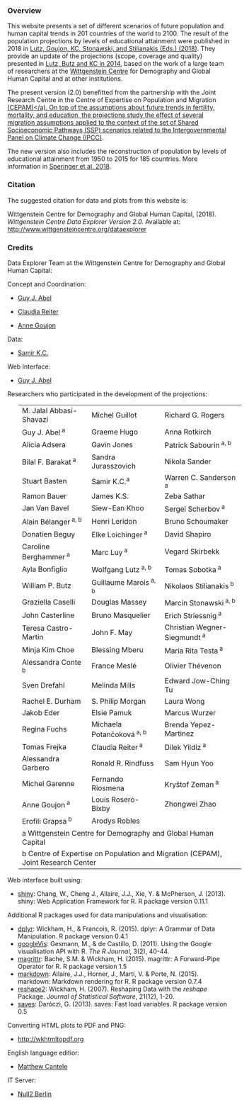 ### Overview

This website presents a set of different scenarios of future population and human capital trends in 201 countries of the world to 2100. The result of the population projections by levels of educational attainment were published in 2018 in <a href="https://ec.europa.eu/jrc/en/publication/demographic-and-human-capital-scenarios-21st-century-2018-assessment-201-countries">Lutz, Goujon, KC, Stonawski, and Stilianakis (Eds.) (2018)</a>. They provide an update of the projections (scope, coverage and quality) presented in <a href="https://global.oup.com/academic/product/world-population-and-human-capital-in-the-twenty-first-century-9780198703167?cc=at&lang=en&">Lutz, Butz and KC in 2014</a>, based on the work of a large team of researchers at the <a href="http://www.wittgensteincentre.org" target="_blank_">Wittgenstein Centre</a> for Demography and Global Human Capital and at other institutions. 

The present version (2.0) benefitted from the partnership with the Joint Research Centre in the Centre of Expertise on Population and Migration <a href="http://www.iiasa.ac.at/web/home/research/researchPrograms/WorldPopulation/Research/Centre_of_Expertise_on_Population_and_Migration.html" target="_blank">(CEPAM)</a). On top of the assumptions about future trends in fertility, mortality, and education, the projections study the effect of several migration assumptions applied to the context of the set of Shared Socioeconomic Pathways (SSP) scenarios related to the Intergovernmental Panel on Climate Change <a href="http://www.ipcc.ch/" target="_blank">(IPCC)</a>.

The new version also includes the reconstruction of population by levels of educational attainment from 1950 to 2015 for 185 countries. More information in <a href="NEW LINK NEEDS TO BE ADDED ONCE WP IS DONE">Speringer et al. 2018</a>.

### Citation
The suggested citation for data and plots from this website is:

Wittgenstein Centre for Demography and Global Human Capital, (2018). *Wittgenstein Centre Data Explorer Version 2.0.* Available at: <a href="http://www.wittgensteincentre.org/dataexplorer">http://www.wittgensteincentre.org/dataexplorer</a>

### Credits
Data Explorer Team at the Wittgenstein Centre for Demography and Global Human Capital:

Concept and Coordination:

* <a href="http://www.iiasa.ac.at/staff/staff.php?type=auto&visibility=visible&search=true&login=abel">Guy J. Abel</a>

* <a href="http://www.iiasa.ac.at/staff/staff.php?type=auto&visibility=visible&search=true&login=reiter">Claudia Reiter</a>

* <a href="https://www.oeaw.ac.at/en/vid/people/staff/anne-goujon/">Anne Goujon</a>



Data:

* <a href="http://www.iiasa.ac.at/staff/staff.php?type=auto&visibility=visible&search=true&login=kc" target="_blank">Samir K.C.</a>

Web Interface:

* <a href="http://www.iiasa.ac.at/staff/staff.php?type=auto&visibility=visible&search=true&login=abel"  target="_blank">Guy J. Abel</a>

Researchers who participated in the development of the projections:

<dl>
<table border="0" width="100%" style="margin-left:25px">
<tbody>
<tr>
<td>M. Jalal Abbasi-Shavazi</td>
<td>Michel Guillot</td>
<td>Richard G. Rogers</td>
</tr>
<tr>
<td>Guy J. Abel<sup> a</sup></td>
<td>Graeme Hugo</td>
<td>Anna Rotkirch</td>
</tr>
<tr>
<td>Alicia Adsera</td>
<td>Gavin Jones</td>
<td>Patrick Sabourin<sup> a, b</sup></td>
</tr>
<tr>
<td>Bilal F. Barakat<sup> a</sup></td>
<td>Sandra Jurasszovich</td>
<td>Nikola Sander</td>
</tr>
<tr>
<td>Stuart Basten</td>
<td>Samir K.C.<sup>a</sup></td>
<td>Warren C. Sanderson<sup> a</sup></td>
</tr>
<tr>
<td>Ramon Bauer</td>
<td>James K.S.</td>
<td>Zeba Sathar</td>
</tr>
<tr>
<td>Jan Van Bavel</td>
<td>Siew-Ean Khoo</td>
<td>Sergei Scherbov<sup> a</sup></td>
</tr>
<tr>
<td>Alain Bélanger<sup> a, b</sup></td>
<td>Henri Leridon</td>
<td>Bruno Schoumaker</td>
</tr>
<tr>
<td>Donatien Beguy</td>
<td>Elke Loichinger<sup> a</sup></td>
<td>David Shapiro</td>
</tr>
<tr>
<td>Caroline Berghammer<sup> a</sup></td>
<td>Marc Luy<sup> a</sup></td>
<td>Vegard Skirbekk</td>
</tr>
<tr>
<td>Ayla Bonfiglio</td>
<td>Wolfgang Lutz<sup> a, b</sup></td>
<td>Tomas Sobotka<sup> a</sup></td>
</tr>
<tr>
<td>William P. Butz</td>
<td>Guillaume Marois<sup> a, b</sup></td>
<td>Nikolaos Stilianakis<sup> b</sup></td>
</tr>
<tr>
<td>Graziella Caselli</td>
<td>Douglas Massey</td>
<td>Marcin Stonawski<sup> a, b</sup></td>
</tr>
<tr>
<td>John Casterline</td>
<td>Bruno Masquelier</td>
<td>Erich Striessnig<sup> a</sup></td>
</tr>
<tr>
<td>Teresa Castro-Martin</td>
<td>John F. May</td>
<td>Christian Wegner-Siegmundt<sup> a</sup></td>
</tr>
<tr>
<td>Minja Kim Choe</td>
<td>Blessing Mberu</td>
<td>Maria Rita Testa<sup> a</sup></td>
</tr>
<tr>
<td>Alessandra Conte<sup> b</sup></td>
<td>France Meslé</td>
<td>Olivier Thévenon</td>
</tr>
<tr>
<td>Sven Drefahl</td>
<td>Melinda Mills</td>
<td>Edward Jow-Ching Tu</td>
</tr>
<tr>
<td>Rachel E. Durham</td>
<td>S. Philip Morgan</td>
<td>Laura Wong</td>
</tr>
<tr>
<td>Jakob Eder</td>
<td>Elsie Pamuk</td>
<td>Marcus Wurzer</td>
</tr>
<tr>
<td>Regina Fuchs</td>
<td>Michaela Potančoková<sup> a, b</sup></td>
<td>Brenda Yepez-Martinez</td>
</tr>
<tr>
<td>Tomas Frejka</td>
<td>Claudia Reiter<sup> a</sup></td>
<td>Dilek Yildiz<sup> a</sup></td>
</tr>
<tr>
<td>Alessandra Garbero</td>
<td>Ronald R. Rindfuss</td>
<td>Sam Hyun Yoo</td>
</tr>
<tr>
<td>Michel Garenne</td>
<td>Fernando Riosmena</td>
<td>Kryštof Zeman<sup> a</sup></td>
</tr>
<tr>
<td>Anne Goujon<sup> a</sup></td>
<td>Louis Rosero-Bixby</td>
<td>Zhongwei Zhao</td>
</tr>
<tr>
<td>Erofili Grapsa<sup> b</sup></td>
<td>Arodys Robles</td>
</tr>
<tr>
<td colspan="3"<sup>a</sup> Wittgenstein Centre for Demography and Global Human Capital</td>
</tr>
<tr>
<td colspan="3"<sup>b</sup> Centre of Expertise on Population and Migration (CEPAM), Joint Research Center</td>
</tr>
</tbody>
</table>
</dl>




Web interface built using: 

* <a href="http://cran.r-project.org/web/packages/shiny" target="_blank">shiny</a>: Chang, W., Cheng J., Allaire, J.J., Xie, Y. & McPherson, J. (2013). shiny: Web Application Framework for R. R package version 0.11.1


Additional R packages used for data manipulations and visualisation:

* <a href="http://cran.r-project.org/web/packages/dplyr" target="_blank">dplyr</a>: Wickham, H., & Francois, R. (2015). dplyr: A Grammar of Data Manipulation. R package version 0.4.1
* <a href="http://cran.r-project.org/web/packages/googleVis" target="_blank">googleVis</a>: Gesmann, M., & de Castillo, D. (2011). Using the Google visualisation API with R. *The R Journal*, 3(2), 40-44.
* <a href="http://cran.r-project.org/web/packages/magrittr" target="_blank">magrittr</a>: Bache, S.M. & Wickham, H. (2015). magrittr: A Forward-Pipe Operator for R. R package version 1.5
* <a href="http://cran.r-project.org/web/packages/markdown" target="_blank">markdown</a>: Allaire, J.J., Horner, J., Marti, V. & Porte, N. (2015). markdown: Markdown rendering for R. R package version 0.7.4
* <a href="http://cran.r-project.org/web/packages/reshape2" target="_blank">reshape2</a>: Wickham, H. (2007). Reshaping Data with the *reshape* Package. *Journal of Statistical Software*, 21(12), 1-20.
* <a href="http://cran.r-project.org/web/packages/saves" target="_blank">saves</a>: Dar&oacute;czi, G. (2013). saves: Fast load variables. R package version 0.5

Converting HTML plots to PDF and PNG:

* <a href="http://wkhtmltopdf.org"  target="_blank">http://wkhtmltopdf.org</a>

English language editior:

* <a href="http://www.iiasa.ac.at/staff/staff.php?type=auto&visibility=visible&search=true&login=cantele" target="_blank">Matthew Cantele</a> 

IT Server:

* <a href="http://www.null2.net"  target="_blank">Null2 Berlin</a>
